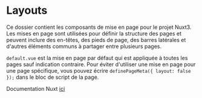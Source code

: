 # Layouts

Ce dossier contient les composants de mise en page pour le projet Nuxt3. Les mises en page sont utilisées pour définir la structure des pages et peuvent inclure des en-têtes, des pieds de page, des barres latérales et d'autres éléments communs à partager entre plusieurs pages.

`default.vue` est la mise en page par défaut qui est appliquée à toutes les pages sauf indication contraire. Pour éviter d'utiliser une mise en page pour une page spécifique, vous pouvez écrire `definePageMeta({ layout: false });` dans le bloc de script de la page.

Documentation Nuxt [ici](https://nuxt.com/docs/guide/directory-structure/layouts)
